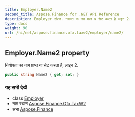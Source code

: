 ```yaml
---
title: Employer.Name2
second_title: Aspose.Finance for .NET API Reference
description: Employer संपत्त. नयक्त क नम प्रप्त य सेट करत है लइन 2.
type: docs
weight: 90
url: /hi/net/aspose.finance.ofx.taxw2/employer/name2/
---
```

## Employer.Name2 property

नियोक्ता का नाम प्राप्त या सेट करता है, लाइन 2.

```csharp
public string Name2 { get; set; }
```

### यह सभी देखें

* class [Employer](../)
* नाम स्थान [Aspose.Finance.Ofx.TaxW2](../../employer/)
* सभा [Aspose.Finance](../../../)


